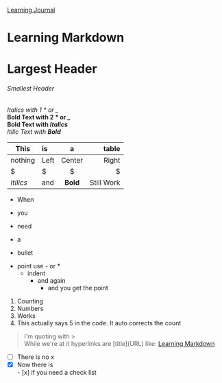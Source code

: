 [Learning Journal](https://stanels42.github.io/learningjournal/)

# Learning Markdown 

# Largest Header
###### Smallest Header
*Italics with 1 \* or \_*  
**Bold Text with 2 \* or \_**  
**Bold Text with _Italics_**  
_Itilic Text with **Bold**_ 

| This     | is       | a        | table    |
|----------|:---------|:--------:|---------:|
| nothing  | Left     | Center   | Right    |
| $        | $        | $        | $        |
|_Itilics_ | and      | **Bold** |Still Work|

- When
* you
- need
* a
- bullet
* point use \- or \*
  - indent
    * and again
      - and you get the point
      
1. Counting
2. Numbers
3. Works
5. This actually says 5 in the code. It auto corrects the count

> I'm quoting with \>  
> While we're at it hyperlinks are \[title\]\(URL\) like: [Learning Markdown](https://stanels42.github.io/learningjournal/learning-markdown)

- [ ] There is no x 
- [x] Now there is  
\- \[x\] if you need a check list

